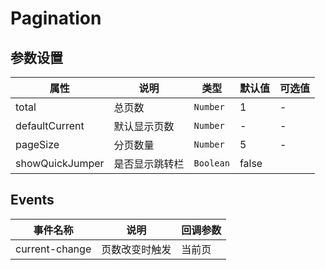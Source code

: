# Pagination

<template>
    <coding
        title="基本"
        content="基础的分页"
        :code="data1"
    >
        <y-Pagination :total="5"></y-Pagination>
    </coding>
    <coding
        title="超出"
        content="页数多于page-size"
        :code="data2"
    >
        <y-Pagination :total="15"></y-Pagination>
    </coding>
    <coding
        title="跳转"
        content="添加showQuickJumper"
        :code="data3"
    >
        <y-Pagination :total="15" show-quick-jumper></y-Pagination>
    </coding>
    <coding
        title="change"
        content="@currentChange在页数发生改变时执行，第一个参数是改变的页数(观察console)"
        :code="data4"
    >
        <y-Pagination :total="5" @currentChange="test"></y-Pagination>
    </coding>
</template>
<script>
export default {
    data () {
        return {
            data1: `<y-Pagination :total="5"></y-Pagination>`,
            data2: `<y-Pagination :total="15"></y-Pagination>`,
            data3: `<y-Pagination :total="15" show-quick-jumper></y-Pagination>`,
            data4: `<y-Pagination :total="5" @currentChange="test"></y-Pagination>`
        }
    },
    methods: {
        test (e) {
            console.log(e)
        }
    }
}
</script>

## 参数设置

|       属性      |      说明      |    类型   | 默认值 | 可选值 |
| --------------- | -------------- | --------- | ------ | ------ |
| total           | 总页数         | `Number`  | 1      | -      |
| defaultCurrent  | 默认显示页数   | `Number`  | -      | -      |
| pageSize        | 分页数量       | `Number`  | 5      | -      |
| showQuickJumper | 是否显示跳转栏 | `Boolean` | false  |        |


## Events

|    事件名称    |      说明      | 回调参数 |
| -------------- | -------------- | -------- |
| current-change | 页数改变时触发 | 当前页   |